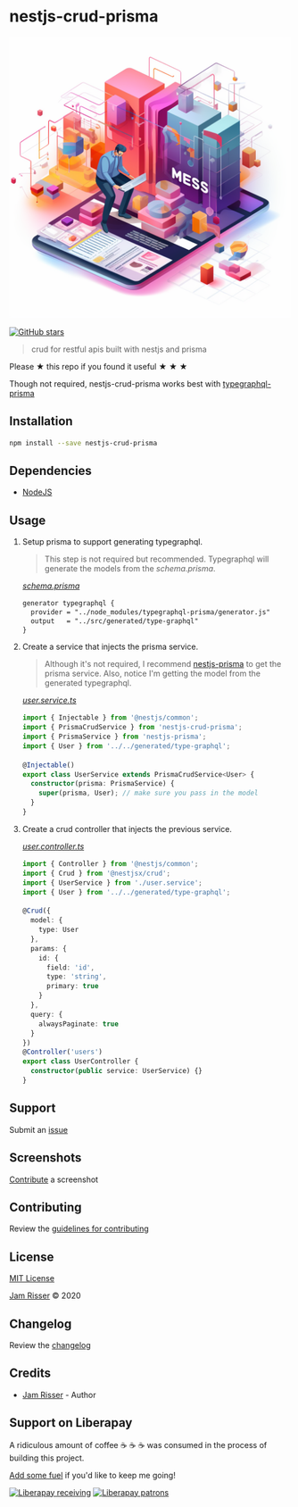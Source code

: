 # nestjs-crud-prisma

![](assets/nestjs-crud-prisma.png)

[![GitHub stars](https://img.shields.io/github/stars/codejamninja/nestjs-crud-prisma.svg?style=social&label=Stars)](https://github.com/codejamninja/nestjs-crud-prisma)

> crud for restful apis built with nestjs and prisma

Please ★ this repo if you found it useful ★ ★ ★

Though not required, nestjs-crud-prisma works best with [typegraphql-prisma](https://www.npmjs.com/package/type-graphql)

## Installation

```sh
npm install --save nestjs-crud-prisma
```

## Dependencies

- [NodeJS](https://nodejs.org)

## Usage

1. Setup prisma to support generating typegraphql.

   > This step is not required but recommended. Typegraphql will generate the models from the _schema.prisma_.

   _[schema.prisma](example/prisma/schema.prisma)_

   ```
   generator typegraphql {
     provider = "../node_modules/typegraphql-prisma/generator.js"
     output   = "../src/generated/type-graphql"
   }
   ```

2. Create a service that injects the prisma service.

   > Although it's not required, I recommend [nestjs-prisma](https://www.npmjs.com/package/nestjs-prisma) to get the prisma service.
   > Also, notice I'm getting the model from the generated typegraphql.

   _[user.service.ts](example/src/modules/user/user.service.ts)_

   ```ts
   import { Injectable } from '@nestjs/common';
   import { PrismaCrudService } from 'nestjs-crud-prisma';
   import { PrismaService } from 'nestjs-prisma';
   import { User } from '../../generated/type-graphql';

   @Injectable()
   export class UserService extends PrismaCrudService<User> {
     constructor(prisma: PrismaService) {
       super(prisma, User); // make sure you pass in the model
     }
   }
   ```

3. Create a crud controller that injects the previous service.

   _[user.controller.ts](example/src/modules/user/user.controller.ts)_

   ```ts
   import { Controller } from '@nestjs/common';
   import { Crud } from '@nestjsx/crud';
   import { UserService } from './user.service';
   import { User } from '../../generated/type-graphql';

   @Crud({
     model: {
       type: User
     },
     params: {
       id: {
         field: 'id',
         type: 'string',
         primary: true
       }
     },
     query: {
       alwaysPaginate: true
     }
   })
   @Controller('users')
   export class UserController {
     constructor(public service: UserService) {}
   }
   ```

## Support

Submit an [issue](https://github.com/codejamninja/nestjs-crud-prisma/issues/new)

## Screenshots

[Contribute](https://github.com/codejamninja/nestjs-crud-prisma/blob/master/CONTRIBUTING.md) a screenshot

## Contributing

Review the [guidelines for contributing](https://github.com/codejamninja/nestjs-crud-prisma/blob/master/CONTRIBUTING.md)

## License

[MIT License](https://github.com/codejamninja/nestjs-crud-prisma/blob/master/LICENSE)

[Jam Risser](https://codejam.ninja) © 2020

## Changelog

Review the [changelog](https://github.com/codejamninja/nestjs-crud-prisma/blob/master/CHANGELOG.md)

## Credits

- [Jam Risser](https://codejam.ninja) - Author

## Support on Liberapay

A ridiculous amount of coffee ☕ ☕ ☕ was consumed in the process of building this project.

[Add some fuel](https://liberapay.com/codejamninja/donate) if you'd like to keep me going!

[![Liberapay receiving](https://img.shields.io/liberapay/receives/codejamninja.svg?style=flat-square)](https://liberapay.com/codejamninja/donate)
[![Liberapay patrons](https://img.shields.io/liberapay/patrons/codejamninja.svg?style=flat-square)](https://liberapay.com/codejamninja/donate)
